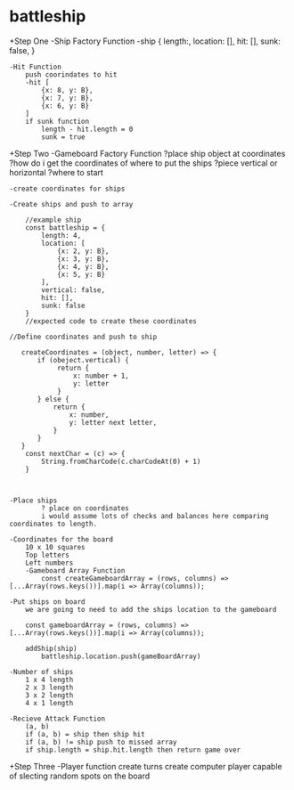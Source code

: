 # battleship

+Step One
-Ship Factory Function
    -ship {
        length:,
        location: [],
        hit: [],
        sunk: false,
    }

    -Hit Function
        push coorindates to hit
        -hit [
            {x: 8, y: B},
            {x: 7, y: B},
            {x: 6, y: B}
        ]
        if sunk function
            length - hit.length = 0
            sunk = true

+Step Two
-Gameboard Factory Function
    ?place ship object at coordinates
    ?how do i get the coordinates of where to put the ships
    ?piece vertical or horizontal
    ?where to start

    -create coordinates for ships

    -Create ships and push to array

        //example ship
        const battleship = {
            length: 4,
            location: [
                {x: 2, y: B},
                {x: 3, y: B},
                {x: 4, y: B},
                {x: 5, y: B}
            ],
            vertical: false,
            hit: [],
            sunk: false
        }
        //expected code to create these coordinates
        
    //Define coordinates and push to ship

       createCoordinates = (object, number, letter) => {
           if (obeject.vertical) {
                return {
                    x: number + 1,
                    y: letter
                }
           } else {
               return {
                   x: number,
                   y: letter next letter,
               }
           }
       }
        const nextChar = (c) => {
            String.fromCharCode(c.charCodeAt(0) + 1)
        }

        

    -Place ships
            ? place on coordinates
            i would assume lots of checks and balances here comparing coordinates to length.

    -Coordinates for the board
        10 x 10 squares
        Top letters
        Left numbers
        -Gameboard Array Function
            const createGameboardArray = (rows, columns) => [...Array(rows.keys())].map(i => Array(columns));

    -Put ships on board
        we are going to need to add the ships location to the gameboard

        const gameboardArray = (rows, columns) => [...Array(rows.keys())].map(i => Array(columns));

        addShip(ship)
            battleship.location.push(gameBoardArray)
        
    -Number of ships
        1 x 4 length
        2 x 3 length
        3 x 2 length
        4 x 1 length

    -Recieve Attack Function
        (a, b) 
        if (a, b) = ship then ship hit
        if (a, b) != ship push to missed array
        if ship.length = ship.hit.length then return game over
    

+Step Three
-Player function
    create turns
    create computer player capable of slecting random spots on the board



